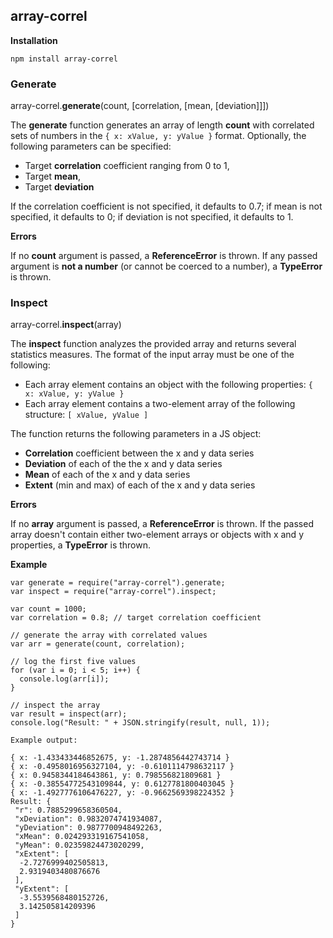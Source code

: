 ## array-correl

**Installation**

`npm install array-correl`

### Generate

array-correl.**generate**(count, [correlation, [mean, [deviation]]])

The **generate** function generates an array of length **count** with correlated sets of numbers in the `{ x: xValue, y: yValue }` format. Optionally, the following parameters can be specified:

- Target **correlation** coefficient ranging from 0 to 1,
- Target **mean**,
- Target **deviation**

If the correlation coefficient is not specified, it defaults to 0.7; if mean is not specified, it defaults to 0; if deviation is not specified, it defaults to 1.

**Errors**

If no **count** argument is passed, a **ReferenceError** is thrown. If any passed argument is **not a number** (or cannot be coerced to a number), a **TypeError** is thrown.


### Inspect

array-correl.**inspect**(array)

The **inspect** function analyzes the provided array and returns several statistics measures. The format of the input array must be one of the following:

- Each array element contains an object with the following properties: `{ x: xValue, y: yValue }`
- Each array element contains a two-element array of the following structure: `[ xValue, yValue ]`

The function returns the following parameters in a JS object:

- **Correlation** coefficient between the x and y data series
- **Deviation** of each of the the x and y data series
- **Mean** of each of the x and y data series
- **Extent** (min and max) of each of the x and y data series

**Errors**

If no **array** argument is passed, a **ReferenceError** is thrown. If the passed array doesn't contain either two-element arrays or objects with x and y properties, a **TypeError** is thrown.

**Example**

    var generate = require("array-correl").generate;
    var inspect = require("array-correl").inspect;

    var count = 1000;
    var correlation = 0.8; // target correlation coefficient

    // generate the array with correlated values
    var arr = generate(count, correlation);

    // log the first five values
    for (var i = 0; i < 5; i++) {
      console.log(arr[i]);
    }

    // inspect the array
    var result = inspect(arr);
    console.log("Result: " + JSON.stringify(result, null, 1));

    Example output:

    { x: -1.433433446852675, y: -1.2874856442743714 }
    { x: -0.4958016956327104, y: -0.6101114798632117 }
    { x: 0.9458344184643861, y: 0.798556821809681 }
    { x: -0.38554772543109844, y: 0.6127781800403045 }
    { x: -1.4927776106476227, y: -0.9662569398224352 }
    Result: {
     "r": 0.7885299658360504,
     "xDeviation": 0.9832074741934087,
     "yDeviation": 0.9877700948492263,
     "xMean": 0.024293319167541058,
     "yMean": 0.02359824473020299,
     "xExtent": [
      -2.7276999402505813,
      2.9319403480876676
     ],
     "yExtent": [
      -3.5539568480152726,
      3.142505814209396
     ]
    }


